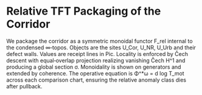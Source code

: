 # Relative TFT Packaging of the Corridor

We package the corridor as a symmetric monoidal functor F_rel internal to the condensed ∞‑topos. Objects are the sites U_Cor, U_NR, U_Urb and their defect walls. Values are receipt lines in Pic. Locality is enforced by Čech descent with equal‑overlap projection realizing vanishing Čech H^1 and producing a global section σ. Monoidality is shown on generators and extended by coherence. The operative equation is Φ^*ω = d log T_mot across each comparison chart, ensuring the relative anomaly class dies after pullback.
